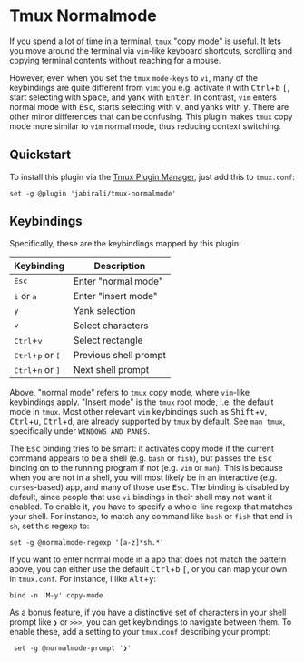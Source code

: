 # Tmux Normalmode

If you spend a lot of time in a terminal, [`tmux`][2] "copy mode" is useful.
It lets you move around the terminal via `vim`-like keyboard shortcuts,
scrolling and copying terminal contents without reaching for a mouse. 

However, even when you set the `tmux` `mode-keys` to `vi`, many of the keybindings
are quite different from `vim`: you  e.g. activate it with <kbd>Ctrl</kbd>+<kbd>b</kbd>
<kbd>[</kbd>, start selecting with <kbd>Space</kbd>, and yank with <kbd>Enter</kbd>.
In contrast, `vim` enters normal mode with <kbd>Esc</kbd>, starts selecting with
<kbd>v</kbd>, and yanks with <kbd>y</kbd>. There are other minor differences that
can be confusing. This plugin makes `tmux` copy mode more similar to `vim` normal
mode, thus reducing context switching.

## Quickstart

To install this plugin via the [Tmux Plugin Manager][1], just add this to `tmux.conf`:

	set -g @plugin 'jabirali/tmux-normalmode'

## Keybindings

Specifically, these are the keybindings mapped by this plugin:

| Keybinding                                   | Description            |
| -------------------------------------------- | ---------------------- |
| <kbd>Esc</kbd>                               | Enter "normal mode"    |
| <kbd>i</kbd> or <kbd>a</kbd>                 | Enter "insert mode"    |
| <kbd>y</kbd>                                 | Yank selection         |
| <kbd>v</kbd>                                 | Select characters      |
| <kbd>Ctrl</kbd>+<kbd>v</kbd>                 | Select rectangle       |
| <kbd>Ctrl</kbd>+<kbd>p</kbd> or <kbd>[</kbd> | Previous shell prompt  |
| <kbd>Ctrl</kbd>+<kbd>n</kbd> or <kbd>]</kbd> | Next shell prompt      |

Above, "normal mode" refers to `tmux` copy mode, where `vim`-like keybindings
apply. "Insert mode" is the `tmux` root mode, i.e. the default mode in `tmux`.
Most other relevant `vim` keybindings such as <kbd>Shift</kbd>+<kbd>v</kbd>,
<kbd>Ctrl</kbd>+<kbd>u</kbd>, <kbd>Ctrl</kbd>+<kbd>d</kbd>, are already supported
by `tmux` by default. See `man tmux`, specifically under `WINDOWS AND PANES`.

The <kbd>Esc</kbd> binding tries to be smart: it activates copy mode if the
current command appears to be a shell (e.g. `bash` or `fish`), but passes the
<kbd>Esc</kbd> binding on to the running program if not (e.g. `vim` or `man`).
This is because when you are not in a shell, you will most likely be in an
interactive (e.g. `curses`-based) app, and many of those use <kbd>Esc</kbd>.
The binding is disabled by default, since people that use `vi` bindings in
their shell may not want it enabled. To enable it, you have to specify a
whole-line regexp that matches your shell. For instance, to match any
command like `bash` or `fish` that end in `sh`, set this regexp to:

	set -g @normalmode-regexp '[a-z]*sh.*'

If you want to enter normal mode in a app that does not match the pattern above,
you can either use the default <kbd>Ctrl</kbd>+<kbd>b</kbd> <kbd>[</kbd>, or you can
map your own in `tmux.conf`. For instance, I like <kbd>Alt</kbd>+<kbd>y</kbd>:

	bind -n 'M-y' copy-mode

As a bonus feature, if you have a distinctive set of characters in your shell
prompt like `❯` or `>>>`, you can get keybindings to navigate between them.
To enable these, add a setting to your `tmux.conf` describing your prompt:

     set -g @normalmode-prompt '❯'

[1]: https://github.com/tmux-plugins/tpm
[2]: https://github.com/tmux/tmux/wiki
